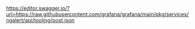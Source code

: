 https://editor.swagger.io/?url=https://raw.githubusercontent.com/grafana/grafana/main/pkg/services/ngalert/api/tooling/post.json